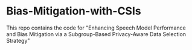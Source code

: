 # Bias-Mitigation-with-CSIs
This repo contains the code for "Enhancing Speech Model Performance and Bias Mitigation via a Subgroup-Based Privacy-Aware Data Selection Strategy"
